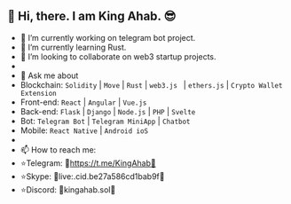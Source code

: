## 👋 Hi, there. I am King Ahab. 😎


- 🔭 I’m currently working on telegram bot project.
- 🌱 I’m currently learning Rust.
- 👯 I’m looking to collaborate on web3 startup projects.
- 
- 💬 Ask me about
- Blockchain:  `Solidity` | `Move` | `Rust` | `web3.js ` | `ethers.js` | `Crypto Wallet Extension`
- Front-end:   `React` | `Angular` | `Vue.js`
- Back-end:    `Flask` | `Django` | `Node.js` | `PHP` | `Svelte`
- Bot:         `Telegram Bot` | `Telegram MiniApp` | `Chatbot`
- Mobile:      `React Native` | `Android ioS`
- 
- 📫 How to reach me:
- ⭐️Telegram: 📱https://t.me/KingAhab📱
- ⭐️Skype: 📱live:.cid.be27a586cd1bab9f📱
- ⭐️Discord: 📱kingahab.sol📱
